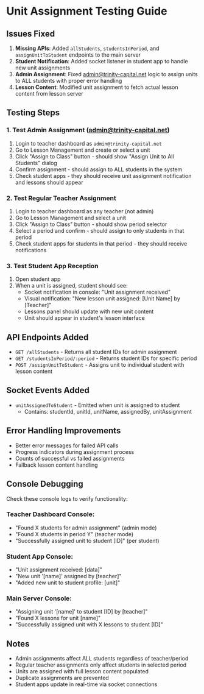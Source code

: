 # Unit Assignment Testing Guide

## Issues Fixed

1. **Missing APIs**: Added `allStudents`, `studentsInPeriod`, and `assignUnitToStudent` endpoints to the main server
2. **Student Notification**: Added socket listener in student app to handle new unit assignments
3. **Admin Assignment**: Fixed admin@trinity-capital.net logic to assign units to ALL students with proper error handling
4. **Lesson Content**: Modified unit assignment to fetch actual lesson content from lesson server

## Testing Steps

### 1. Test Admin Assignment (admin@trinity-capital.net)

1. Login to teacher dashboard as `admin@trinity-capital.net`
2. Go to Lesson Management and create or select a unit
3. Click "Assign to Class" button - should show "Assign Unit to All Students" dialog
4. Confirm assignment - should assign to ALL students in the system
5. Check student apps - they should receive unit assignment notification and lessons should appear

### 2. Test Regular Teacher Assignment

1. Login to teacher dashboard as any teacher (not admin)
2. Go to Lesson Management and select a unit
3. Click "Assign to Class" button - should show period selector
4. Select a period and confirm - should assign to only students in that period
5. Check student apps for students in that period - they should receive notifications

### 3. Test Student App Reception

1. Open student app
2. When a unit is assigned, student should see:
   - Socket notification in console: "Unit assignment received"
   - Visual notification: "New lesson unit assigned: [Unit Name] by [Teacher]"
   - Lessons panel should update with new unit content
   - Unit should appear in student's lesson interface

## API Endpoints Added

- `GET /allStudents` - Returns all student IDs for admin assignment
- `GET /studentsInPeriod/:period` - Returns student IDs for specific period
- `POST /assignUnitToStudent` - Assigns unit to individual student with lesson content

## Socket Events Added

- `unitAssignedToStudent` - Emitted when unit is assigned to student
  - Contains: studentId, unitId, unitName, assignedBy, unitAssignment

## Error Handling Improvements

- Better error messages for failed API calls
- Progress indicators during assignment process
- Counts of successful vs failed assignments
- Fallback lesson content handling

## Console Debugging

Check these console logs to verify functionality:

### Teacher Dashboard Console:

- "Found X students for admin assignment" (admin mode)
- "Found X students in period Y" (teacher mode)
- "Successfully assigned unit to student [ID]" (per student)

### Student App Console:

- "Unit assignment received: [data]"
- "New unit '[name]' assigned by [teacher]"
- "Added new unit to student profile: [unit]"

### Main Server Console:

- "Assigning unit '[name]' to student [ID] by [teacher]"
- "Found X lessons for unit [name]"
- "Successfully assigned unit with X lessons to student [ID]"

## Notes

- Admin assignments affect ALL students regardless of teacher/period
- Regular teacher assignments only affect students in selected period
- Units are assigned with full lesson content populated
- Duplicate assignments are prevented
- Student apps update in real-time via socket connections

